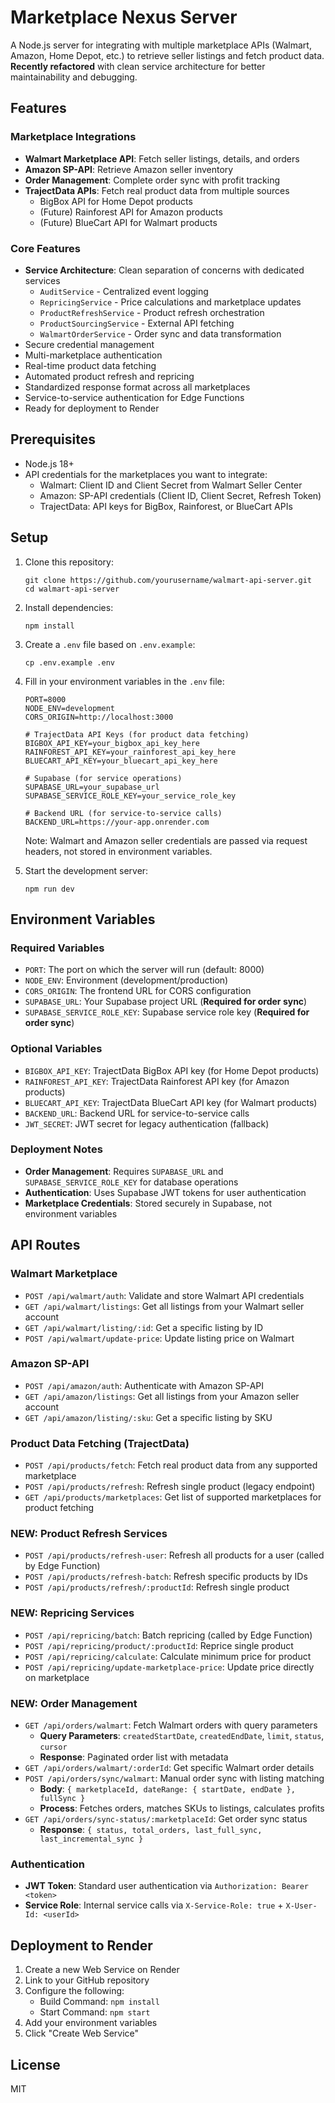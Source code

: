 # Marketplace Nexus Server

A Node.js server for integrating with multiple marketplace APIs (Walmart, Amazon, Home Depot, etc.) to retrieve seller listings and fetch product data. **Recently refactored** with clean service architecture for better maintainability and debugging.

## Features

### Marketplace Integrations
- **Walmart Marketplace API**: Fetch seller listings, details, and orders
- **Amazon SP-API**: Retrieve Amazon seller inventory
- **Order Management**: Complete order sync with profit tracking
- **TrajectData APIs**: Fetch real product data from multiple sources
  - BigBox API for Home Depot products
  - (Future) Rainforest API for Amazon products
  - (Future) BlueCart API for Walmart products

### Core Features
- **Service Architecture**: Clean separation of concerns with dedicated services
  - `AuditService` - Centralized event logging
  - `RepricingService` - Price calculations and marketplace updates
  - `ProductRefreshService` - Product refresh orchestration
  - `ProductSourcingService` - External API fetching
  - `WalmartOrderService` - Order sync and data transformation
- Secure credential management
- Multi-marketplace authentication
- Real-time product data fetching
- Automated product refresh and repricing
- Standardized response format across all marketplaces
- Service-to-service authentication for Edge Functions
- Ready for deployment to Render

## Prerequisites

- Node.js 18+
- API credentials for the marketplaces you want to integrate:
  - Walmart: Client ID and Client Secret from Walmart Seller Center
  - Amazon: SP-API credentials (Client ID, Client Secret, Refresh Token)
  - TrajectData: API keys for BigBox, Rainforest, or BlueCart APIs

## Setup

1. Clone this repository:
   ```
   git clone https://github.com/yourusername/walmart-api-server.git
   cd walmart-api-server
   ```

2. Install dependencies:
   ```
   npm install
   ```

3. Create a `.env` file based on `.env.example`:
   ```
   cp .env.example .env
   ```

4. Fill in your environment variables in the `.env` file:
   ```
   PORT=8000
   NODE_ENV=development
   CORS_ORIGIN=http://localhost:3000
   
   # TrajectData API Keys (for product data fetching)
   BIGBOX_API_KEY=your_bigbox_api_key_here
   RAINFOREST_API_KEY=your_rainforest_api_key_here
   BLUECART_API_KEY=your_bluecart_api_key_here
   
   # Supabase (for service operations)
   SUPABASE_URL=your_supabase_url
   SUPABASE_SERVICE_ROLE_KEY=your_service_role_key
   
   # Backend URL (for service-to-service calls)
   BACKEND_URL=https://your-app.onrender.com
   ```
   
   Note: Walmart and Amazon seller credentials are passed via request headers, not stored in environment variables.

5. Start the development server:
   ```
   npm run dev
   ```

## Environment Variables

### Required Variables
- `PORT`: The port on which the server will run (default: 8000)
- `NODE_ENV`: Environment (development/production)
- `CORS_ORIGIN`: The frontend URL for CORS configuration
- `SUPABASE_URL`: Your Supabase project URL (**Required for order sync**)
- `SUPABASE_SERVICE_ROLE_KEY`: Supabase service role key (**Required for order sync**)

### Optional Variables
- `BIGBOX_API_KEY`: TrajectData BigBox API key (for Home Depot products)
- `RAINFOREST_API_KEY`: TrajectData Rainforest API key (for Amazon products)  
- `BLUECART_API_KEY`: TrajectData BlueCart API key (for Walmart products)
- `BACKEND_URL`: Backend URL for service-to-service calls
- `JWT_SECRET`: JWT secret for legacy authentication (fallback)

### Deployment Notes
- **Order Management**: Requires `SUPABASE_URL` and `SUPABASE_SERVICE_ROLE_KEY` for database operations
- **Authentication**: Uses Supabase JWT tokens for user authentication
- **Marketplace Credentials**: Stored securely in Supabase, not environment variables

## API Routes

### Walmart Marketplace
- `POST /api/walmart/auth`: Validate and store Walmart API credentials
- `GET /api/walmart/listings`: Get all listings from your Walmart seller account
- `GET /api/walmart/listing/:id`: Get a specific listing by ID
- `POST /api/walmart/update-price`: Update listing price on Walmart

### Amazon SP-API
- `POST /api/amazon/auth`: Authenticate with Amazon SP-API
- `GET /api/amazon/listings`: Get all listings from your Amazon seller account
- `GET /api/amazon/listing/:sku`: Get a specific listing by SKU

### Product Data Fetching (TrajectData)
- `POST /api/products/fetch`: Fetch real product data from any supported marketplace
- `POST /api/products/refresh`: Refresh single product (legacy endpoint)
- `GET /api/products/marketplaces`: Get list of supported marketplaces for product fetching

### **NEW: Product Refresh Services**
- `POST /api/products/refresh-user`: Refresh all products for a user (called by Edge Function)
- `POST /api/products/refresh-batch`: Refresh specific products by IDs
- `POST /api/products/refresh/:productId`: Refresh single product

### **NEW: Repricing Services**
- `POST /api/repricing/batch`: Batch repricing (called by Edge Function)
- `POST /api/repricing/product/:productId`: Reprice single product
- `POST /api/repricing/calculate`: Calculate minimum price for product
- `POST /api/repricing/update-marketplace-price`: Update price directly on marketplace

### **NEW: Order Management**
- `GET /api/orders/walmart`: Fetch Walmart orders with query parameters
  - **Query Parameters**: `createdStartDate`, `createdEndDate`, `limit`, `status`, `cursor`
  - **Response**: Paginated order list with metadata
- `GET /api/orders/walmart/:orderId`: Get specific Walmart order details
- `POST /api/orders/sync/walmart`: Manual order sync with listing matching
  - **Body**: `{ marketplaceId, dateRange: { startDate, endDate }, fullSync }`
  - **Process**: Fetches orders, matches SKUs to listings, calculates profits
- `GET /api/orders/sync-status/:marketplaceId`: Get order sync status
  - **Response**: `{ status, total_orders, last_full_sync, last_incremental_sync }`

### Authentication
- **JWT Token**: Standard user authentication via `Authorization: Bearer <token>`
- **Service Role**: Internal service calls via `X-Service-Role: true` + `X-User-Id: <userId>`

## Deployment to Render

1. Create a new Web Service on Render
2. Link to your GitHub repository
3. Configure the following:
   - Build Command: `npm install`
   - Start Command: `npm start`
4. Add your environment variables
5. Click "Create Web Service"

## License

MIT

